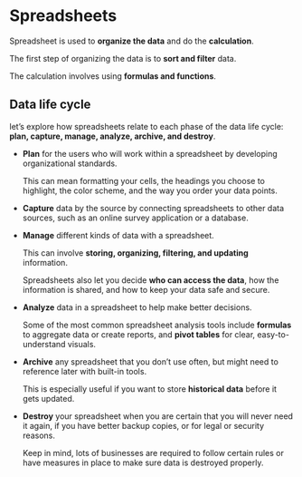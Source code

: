 # Spreadsheets

Spreadsheet is used to **organize the data** and do the **calculation**.

The first step of organizing the data is to **sort and filter** data.

The calculation involves using **formulas and functions**.

## Data life cycle

let’s explore how spreadsheets relate to each phase of the data life cycle: **plan, capture, manage, analyze, archive, and destroy**.

- **Plan** for the users who will work within a spreadsheet by developing organizational standards.

  This can mean formatting your cells, the headings you choose to highlight, the color scheme, and the way you order your data points.

- **Capture** data by the source by connecting spreadsheets to other data sources, such as an online survey application or a database.

- **Manage** different kinds of data with a spreadsheet.

  This can involve **storing, organizing, filtering, and updating** information.

  Spreadsheets also let you decide **who can access the data**, how the information is shared, and how to keep your data safe and secure.

- **Analyze** data in a spreadsheet to help make better decisions.

  Some of the most common spreadsheet analysis tools include **formulas** to aggregate data or create reports, and **pivot tables** for clear, easy-to-understand visuals.

- **Archive** any spreadsheet that you don’t use often, but might need to reference later with built-in tools.

  This is especially useful if you want to store **historical data** before it gets updated.

- **Destroy** your spreadsheet when you are certain that you will never need it again, if you have better backup copies, or for legal or security reasons.

  Keep in mind, lots of businesses are required to follow certain rules or have measures in place to make sure data is destroyed properly.
